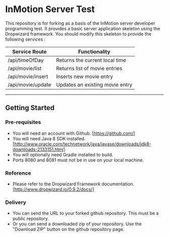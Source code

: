  # InMotion Server Test

This repository is for forking as a basis of the InMotion server developer programming test.
It provides a basic server application skeleton using the Dropwizard framework.
You should modify this skeleton to provide the following services :

| Service Route     | Functionality |
| ---               | --- |
| /api/timeOfDay    | Returns the current local time |
| /api/movie/list   | Returns list of movie entries |
| /api/movie/insert | Inserts new movie entry |
| /api/movie/update | Updates an existing movie entry |

___

## Getting Started
### Pre-requisites
* You will need an account with Github. [https://github.com/]
* You will need Java 8 SDK installed. [http://www.oracle.com/technetwork/java/javase/downloads/jdk8-downloads-2133151.html]
* You will optionally need Gradle installed to build.
* Ports 8080 and 8081 must not be in use on your local machine.

### Reference
* Please refer to the Dropwizard Framework documentation. [http://www.dropwizard.io/0.9.2/docs/]

### Delivery
* You can send the URL to your forked github repository. This must be a public repository.
* Or you can send a downloaded zip of your repository. Use the "Download ZIP" button on the github repository page.